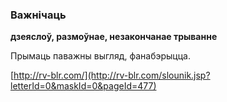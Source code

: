 ### Важнічаць
**дзеяслоў, размоўнае, незакончанае трыванне**

Прымаць паважны выгляд, фанабэрыцца.

<a rel="author">[http://rv-blr.com/](http://rv-blr.com/slounik.jsp?letterId=0&maskId=0&pageId=477)</a>

